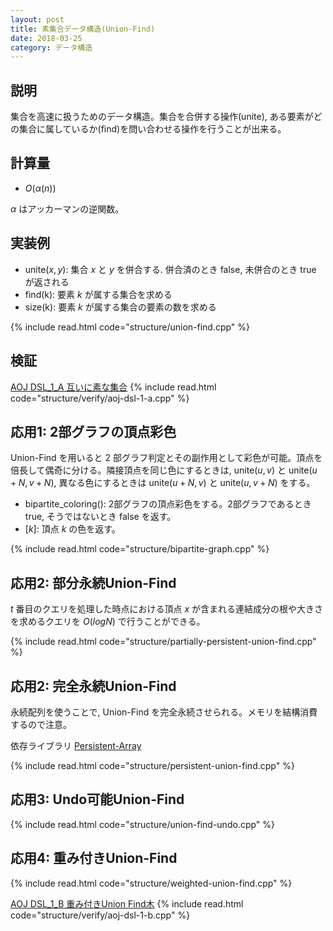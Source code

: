 ```yaml
---
layout: post
title: 素集合データ構造(Union-Find)
date: 2018-03-25
category: データ構造
---
```


## 説明
集合を高速に扱うためのデータ構造。集合を合併する操作(unite), ある要素がどの集合に属しているか(find)を問い合わせる操作を行うことが出来る。

## 計算量
* $O(\alpha(n))$

$\alpha$ はアッカーマンの逆関数。

## 実装例

* $\mathrm{unite}(x, y)$: 集合 $x$ と $y$ を併合する. 併合済のとき $\mathrm{false}$, 未併合のとき $\mathrm{true}$ が返される
* $\mathrm{find(k)}$: 要素 $k$ が属する集合を求める
* $\mathrm{size(k)}$: 要素 $k$ が属する集合の要素の数を求める

{% include read.html  code="structure/union-find.cpp" %}

## 検証

[AOJ DSL_1_A 互いに素な集合](http://judge.u-aizu.ac.jp/onlinejudge/description.jsp?id=DSL_1_A&lang=jp)
{% include read.html code="structure/verify/aoj-dsl-1-a.cpp" %}

## 応用1: 2部グラフの頂点彩色
Union-Find を用いると $2$ 部グラフ判定とその副作用として彩色が可能。頂点を倍長して偶奇に分ける。隣接頂点を同じ色にするときは, $\mathrm{unite}(u, v)$ と $\mathrm{unite}(u+N, v+N)$, 異なる色にするときは $\mathrm{unite}(u+N, v)$ と $\mathrm{unite}(u, v+N)$ をする。

* bipartite_coloring(): 2部グラフの頂点彩色をする。2部グラフであるとき true, そうではないとき false を返す。
* \[$k$\]: 頂点 $k$ の色を返す。

{% include read.html  code="structure/bipartite-graph.cpp" %}

## 応用2: 部分永続Union-Find

$t$ 番目のクエリを処理した時点における頂点 $x$ が含まれる連結成分の根や大きさを求めるクエリを $O(log N)$ で行うことができる。

{% include read.html  code="structure/partially-persistent-union-find.cpp" %}

## 応用2: 完全永続Union-Find
永続配列を使うことで, Union-Find を完全永続させられる。メモリを結構消費するので注意。

依存ライブラリ [Persistent-Array](persistent-array.html)

{% include read.html  code="structure/persistent-union-find.cpp" %}

## 応用3: Undo可能Union-Find

{% include read.html  code="structure/union-find-undo.cpp" %}

## 応用4: 重み付きUnion-Find

{% include read.html  code="structure/weighted-union-find.cpp" %}

[AOJ DSL_1_B 重み付きUnion Find木](http://judge.u-aizu.ac.jp/onlinejudge/description.jsp?id=DSL_1_B&lang=jp)
{% include read.html code="structure/verify/aoj-dsl-1-b.cpp" %}
